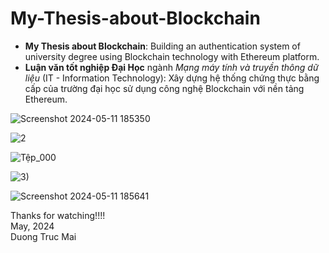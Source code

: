 # My-Thesis-about-Blockchain
- **My Thesis about Blockchain**: Building an authentication system of university degree using Blockchain technology with Ethereum platform. 
- **Luận văn tốt nghiệp Đại Học** ngành _Mạng máy tính và truyền thông dữ liệu_ (IT - Information Technology): Xây dựng hệ thống chứng thực bằng cấp của trường đại học sử dụng công nghệ Blockchain với nền tảng Ethereum. 
  
![Screenshot 2024-05-11 185350](https://github.com/duongtrucmai/My-Thesis-about-Blockchain/assets/95559754/2cdcebf2-da4b-4259-8e62-7b05efc71e19)


![2](https://github.com/duongtrucmai/My-Thesis-about-Blockchain/assets/95559754/dcba764b-eef6-49fc-90ce-0203d030ace9)



![Tệp_000](https://github.com/duongtrucmai/My-Thesis-about-Blockchain/assets/95559754/74056f25-c52e-4240-b321-85ec9f071be1)


![3)](https://github.com/duongtrucmai/My-Thesis-about-Blockchain/assets/95559754/da289cf2-cf9d-4dc8-8750-2f31bcf052fe)


![Screenshot 2024-05-11 185641](https://github.com/duongtrucmai/My-Thesis-about-Blockchain/assets/95559754/cb0cf1b5-4c2d-4732-9bbc-02ca9f0c5894)




Thanks for watching!!!!  
May, 2024  
Duong Truc Mai


